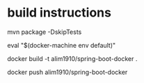 
# build instructions 

mvn package -DskipTests

eval "$(docker-machine env default)"

docker build -t alim1910/spring-boot-docker .

docker push alim1910/spring-boot-docker

